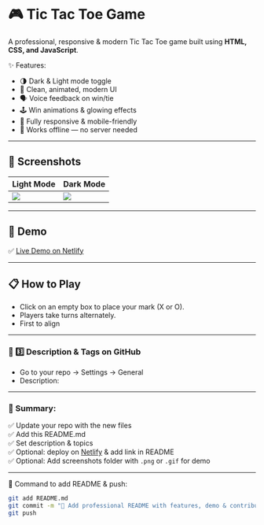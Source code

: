 # 🎮 Tic Tac Toe Game

A professional, responsive & modern Tic Tac Toe game built using **HTML, CSS, and JavaScript**.

✨ Features:
- 🌗 Dark & Light mode toggle
- 🎨 Clean, animated, modern UI
- 🗣️ Voice feedback on win/tie
- 🕹️ Win animations & glowing effects
- 📱 Fully responsive & mobile-friendly
- 🎯 Works offline — no server needed

---

## 📸 Screenshots

| Light Mode | Dark Mode |
|------------|-----------|
| ![](./screenshots/light.png) | ![](./screenshots/dark.png) |

---

## 🚀 Demo

✅ [Live Demo on Netlify](https://your-live-demo-link.netlify.app)

---

## 📋 How to Play

- Click on an empty box to place your mark (X or O).
- Players take turns alternately.
- First to align


---

### 📄 3️⃣ Description & Tags on GitHub
- Go to your repo → Settings → General
- Description:  

---

### 🔗 Summary:
✅ Update your repo with the new files  
✅ Add this README.md  
✅ Set description & topics  
✅ Optional: deploy on [Netlify](https://www.netlify.com/) & add link in README  
✅ Optional: Add screenshots folder with `.png` or `.gif` for demo

---

📌 Command to add README & push:
```bash
git add README.md
git commit -m "📝 Add professional README with features, demo & contribution guidelines"
git push
